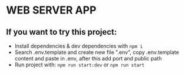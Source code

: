 # WEB SERVER APP
## If you want to try this project:
- Install dependencies & dev dependencies with ```npm i```
- Search .env.template and create new file ".env", copy .env.template content and paste in .env, after this add port and public path
- Run project with: ```npm run start:dev``` or ```npm run start```